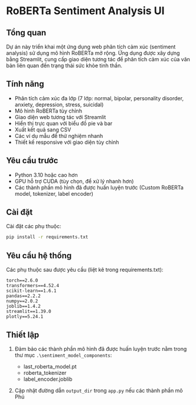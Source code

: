 # RoBERTa Sentiment Analysis UI

## Tổng quan
Dự án này triển khai một ứng dụng web phân tích cảm xúc (sentiment analysis) sử dụng mô hình RoBERTa mở rộng. Ứng dụng được xây dựng bằng Streamlit, cung cấp giao diện tương tác để phân tích cảm xúc của văn bản liên quan đến trạng thái sức khỏe tinh thần.

## Tính năng
- Phân tích cảm xúc đa lớp (7 lớp: normal, bipolar, personality disorder, anxiety, depression, stress, suicidal)
- Mô hình RoBERTa tùy chỉnh
- Giao diện web tương tác với Streamlit
- Hiển thị trực quan với biểu đồ pie và bar
- Xuất kết quả sang CSV
- Các ví dụ mẫu để thử nghiệm nhanh
- Thiết kế responsive với giao diện tùy chỉnh

## Yêu cầu trước
- Python 3.10 hoặc cao hơn
- GPU hỗ trợ CUDA (tùy chọn, để xử lý nhanh hơn)
- Các thành phần mô hình đã được huấn luyện trước (Custom RoBERTa model, tokenizer, label encoder)

## Cài đặt
Cài đặt các phụ thuộc:
```bash
pip install -r requirements.txt
```

## Yêu cầu hệ thống
Các phụ thuộc sau được yêu cầu (liệt kê trong requirements.txt):
```
torch==2.6.0
transformers==4.52.4
scikit-learn==1.6.1
pandas==2.2.2
numpy==2.0.2
joblib==1.4.2
streamlit==1.39.0
plotly==5.24.1
```

## Thiết lập
1. Đảm bảo các thành phần mô hình đã được huấn luyện trước nằm trong thư mục `.\sentiment_model_components`:
   - last_roberta_model.pt
   - roberta_tokenizer
   - label_encoder.joblib

2. Cập nhật đường dẫn `output_dir` trong `app.py` nếu các thành phần mô Phú
